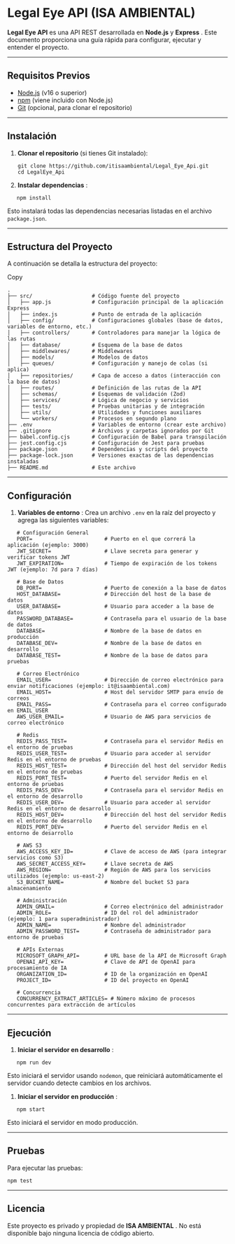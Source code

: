 
# Legal Eye API (ISA AMBIENTAL)

**Legal Eye API** es una API REST desarrollada en **Node.js** y  **Express** . Este documento proporciona una guía rápida para configurar, ejecutar y entender el proyecto.

---

## Requisitos Previos

* [Node.js](https://nodejs.org/) (v16 o superior)
* [npm](https://www.npmjs.com/) (viene incluido con Node.js)
* [Git](https://git-scm.com/) (opcional, para clonar el repositorio)

---

## Instalación

1. **Clonar el repositorio** (si tienes Git instalado):

   ```
   git clone https://github.com/itisaambiental/Legal_Eye_Api.git
   cd LegalEye_Api
   ```
2. **Instalar dependencias** :

```
   npm install
```

   Esto instalará todas las dependencias necesarias listadas en el archivo `package.json`.

---

## Estructura del Proyecto

A continuación se detalla la estructura del proyecto:

Copy

```
.
├── src/                   # Código fuente del proyecto
│   ├── app.js             # Configuración principal de la aplicación Express
│   ├── index.js           # Punto de entrada de la aplicación
│   ├── config/            # Configuraciones globales (base de datos, variables de entorno, etc.)
│   ├── controllers/       # Controladores para manejar la lógica de las rutas
│   ├── database/          # Esquema de la base de datos
│   ├── middlewares/       # Middlewares
│   ├── models/            # Modelos de datos
│   ├── queues/            # Configuración y manejo de colas (si aplica)
│   ├── repositories/      # Capa de acceso a datos (interacción con la base de datos)
│   ├── routes/            # Definición de las rutas de la API
│   ├── schemas/           # Esquemas de validación (Zod)
│   ├── services/          # Lógica de negocio y servicios
│   ├── tests/             # Pruebas unitarias y de integración
│   ├── utils/             # Utilidades y funciones auxiliares
│   └── workers/           # Procesos en segundo plano
├── .env                   # Variables de entorno (crear este archivo)
├── .gitignore             # Archivos y carpetas ignorados por Git
├── babel.config.cjs       # Configuración de Babel para transpilación
├── jest.config.cjs        # Configuración de Jest para pruebas
├── package.json           # Dependencias y scripts del proyecto
├── package-lock.json      # Versiones exactas de las dependencias instaladas
├── README.md              # Este archivo
```

---

## Configuración

1. **Variables de entorno** :
   Crea un archivo `.env` en la raíz del proyecto y agrega las siguientes variables:

```
   # Configuración General
   PORT=                       # Puerto en el que correrá la aplicación (ejemplo: 3000)
   JWT_SECRET=                 # Llave secreta para generar y verificar tokens JWT
   JWT_EXPIRATION=             # Tiempo de expiración de los tokens JWT (ejemplo: 7d para 7 días)

   # Base de Datos
   DB_PORT=                    # Puerto de conexión a la base de datos
   HOST_DATABASE=              # Dirección del host de la base de datos
   USER_DATABASE=              # Usuario para acceder a la base de datos
   PASSWORD_DATABASE=          # Contraseña para el usuario de la base de datos
   DATABASE=                   # Nombre de la base de datos en producción
   DATABASE_DEV=               # Nombre de la base de datos en desarrollo
   DATABASE_TEST=              # Nombre de la base de datos para pruebas

   # Correo Electrónico
   EMAIL_USER=                 # Dirección de correo electrónico para enviar notificaciones (ejemplo: it@isaambiental.com)
   EMAIL_HOST=                 # Host del servidor SMTP para envío de correos
   EMAIL_PASS=                 # Contraseña para el correo configurado en EMAIL_USER
   AWS_USER_EMAIL=             # Usuario de AWS para servicios de correo electrónico

   # Redis
   REDIS_PASS_TEST=            # Contraseña para el servidor Redis en el entorno de pruebas
   REDIS_USER_TEST=            # Usuario para acceder al servidor Redis en el entorno de pruebas
   REDIS_HOST_TEST=            # Dirección del host del servidor Redis en el entorno de pruebas
   REDIS_PORT_TEST=            # Puerto del servidor Redis en el entorno de pruebas
   REDIS_PASS_DEV=             # Contraseña para el servidor Redis en el entorno de desarrollo
   REDIS_USER_DEV=             # Usuario para acceder al servidor Redis en el entorno de desarrollo
   REDIS_HOST_DEV=             # Dirección del host del servidor Redis en el entorno de desarrollo
   REDIS_PORT_DEV=             # Puerto del servidor Redis en el entorno de desarrollo

   # AWS S3
   AWS_ACCESS_KEY_ID=          # Clave de acceso de AWS (para integrar servicios como S3)
   AWS_SECRET_ACCESS_KEY=      # Llave secreta de AWS
   AWS_REGION=                 # Región de AWS para los servicios utilizados (ejemplo: us-east-2)
   S3_BUCKET_NAME=             # Nombre del bucket S3 para almacenamiento

   # Administración
   ADMIN_GMAIL=                # Correo electrónico del administrador
   ADMIN_ROLE=                 # ID del rol del administrador (ejemplo: 1 para superadministrador)
   ADMIN_NAME=                 # Nombre del administrador
   ADMIN_PASSWORD_TEST=        # Contraseña de administrador para entorno de pruebas

   # APIs Externas
   MICROSOFT_GRAPH_API=        # URL base de la API de Microsoft Graph
   OPENAI_API_KEY=             # Clave de API de OpenAI para procesamiento de IA
   ORGANIZATION_ID=            # ID de la organización en OpenAI
   PROJECT_ID=                 # ID del proyecto en OpenAI

   # Concurrencia
   CONCURRENCY_EXTRACT_ARTICLES= # Número máximo de procesos concurrentes para extracción de artículos
```

---

## Ejecución

1. **Iniciar el servidor en desarrollo** :

```
   npm run dev
```

   Esto iniciará el servidor usando `nodemon`, que reiniciará automáticamente el servidor cuando detecte cambios en los archivos.

1. **Iniciar el servidor en producción** :

```
   npm start
```

   Esto iniciará el servidor en modo producción.

---

## Pruebas

Para ejecutar las pruebas:

```
npm test
```

---

## Licencia

Este proyecto es privado y propiedad de  **ISA AMBIENTAL** . No está disponible bajo ninguna licencia de código abierto.
